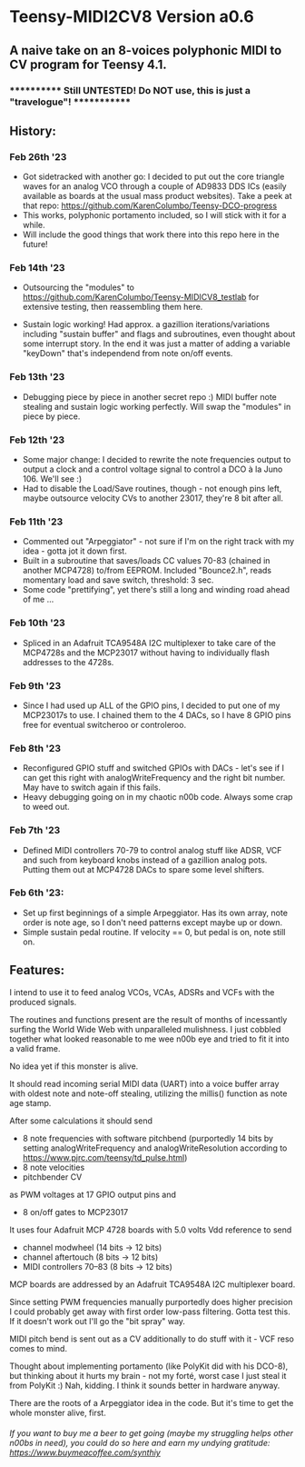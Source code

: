 # Teensy-MIDI2CV8 Version a0.6
## A naive take on an 8-voices polyphonic MIDI to CV program for Teensy 4.1. 
### ********** Still UNTESTED! Do NOT use, this is just a "travelogue"! ***********

## History:

### Feb 26th '23

- Got sidetracked with another go: I decided to put out the core triangle waves for an analog VCO through a couple of AD9833 DDS ICs (easily available as boards at the usual mass product websites). Take a peek at that repo: https://github.com/KarenColumbo/Teensy-DCO-progress
- This works, polyphonic portamento included, so I will stick with it for a while.
- Will include the good things that work there into this repo here in the future!

### Feb 14th '23

- Outsourcing the "modules" to https://github.com/KarenColumbo/Teensy-MIDICV8_testlab for extensive testing, then reassembling them here.

- Sustain logic working! Had approx. a gazillion iterations/variations including "sustain buffer" and flags and subroutines, even thought about some interrupt story. In the end it was just a matter of adding a variable "keyDown" that's independend from note on/off events. 

### Feb 13th '23

- Debugging piece by piece in another secret repo :) MIDI buffer note stealing and sustain logic working perfectly. Will swap the "modules" in piece by piece.

### Feb 12th '23

- Some major change: I decided to rewrite the note frequencies output to output a clock and a control voltage signal to control a DCO à la Juno 106. We'll see :)
- Had to disable the Load/Save routines, though - not enough pins left, maybe outsource velocity CVs to another 23017, they're 8 bit after all.

### Feb 11th '23

- Commented out "Arpeggiator" - not sure if I'm on the right track with my idea - gotta jot it down first.
- Built in a subroutine that saves/loads CC values 70-83 (chained in another MCP4728) to/from EEPROM. Included "Bounce2.h", reads momentary load and save switch, threshold: 3 sec.
- Some code "prettifying", yet there's still a long and winding road ahead of me …

### Feb 10th '23

- Spliced in an Adafruit TCA9548A I2C multiplexer to take care of the MCP4728s and the MCP23017 without having to individually flash addresses to the 4728s.

### Feb 9th '23

- Since I had used up ALL of the GPIO pins, I decided to put one of my MCP23017s to use. I chained them to the 4 DACs, so I have 8 GPIO pins free for eventual switcheroo or controleroo.

### Feb 8th '23

- Reconfigured GPIO stuff and switched GPIOs with DACs - let's see if I can get this right with analogWriteFrequency and the right bit number. May have to switch again if this fails.
- Heavy debugging going on in my chaotic n00b code. Always some crap to weed out.

### Feb 7th '23

- Defined MIDI controllers 70-79 to control analog stuff like ADSR, VCF and such from keyboard knobs instead of a gazillion analog pots. Putting them out at MCP4728 DACs to spare some level shifters.

### Feb 6th '23:

- Set up first beginnings of a simple Arpeggiator. Has its own array, note order is note age, so I don't need patterns except maybe up or down.
- Simple sustain pedal routine. If velocity == 0, but pedal is on, note still on.

## Features:

I intend to use it to feed analog VCOs, VCAs, ADSRs and VCFs with the produced signals.

The routines and functions present are the result of months of incessantly surfing the World Wide Web with unparalleled mulishness. I just cobbled together what looked reasonable to me wee n00b eye and tried to fit it into a valid frame.

No idea yet if this monster is alive.

It should read incoming serial MIDI data (UART) into a voice buffer array with oldest note and note-off stealing, utilizing the millis() function as note age stamp.

After some calculations it should send

- 8 note frequencies with software pitchbend (purportedly 14 bits by setting analogWriteFrequency and analogWriteResolution according to https://www.pjrc.com/teensy/td_pulse.html)
- 8 note velocities 
- pitchbender CV

as PWM voltages at 17 GPIO output pins and

- 8 on/off gates to MCP23017 

It uses four Adafruit MCP 4728 boards with 5.0 volts Vdd reference to send 

- channel modwheel (14 bits -> 12 bits)
- channel aftertouch (8 bits -> 12 bits)
- MIDI controllers 70–83 (8 bits -> 12 bits)

MCP boards are addressed by an Adafruit TCA9548A I2C multiplexer board.

Since setting PWM frequencies manually purportedly does higher precision I could probably get away with first order low-pass filtering. Gotta test this. If it doesn't work out I'll go the "bit spray" way. 

MIDI pitch bend is sent out as a CV additionally to do stuff with it - VCF reso comes to mind.

Thought about implementing portamento (like PolyKit did with his DCO-8), but thinking about it hurts my brain - not my forté, worst case I just steal it from PolyKit :) Nah, kidding. I think it sounds better in hardware anyway.

There are the roots of a Arpeggiator idea in the code. But it's time to get the whole monster alive, first.

###### If you want to buy me a beer to get going (maybe my struggling helps other n00bs in need), you could do so here and earn my undying gratitude: https://www.buymeacoffee.com/synthiy
